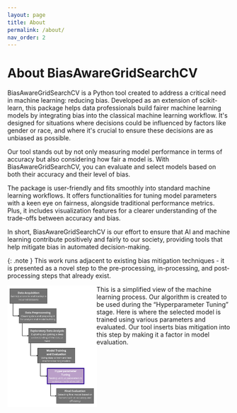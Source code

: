 ```yaml
---
layout: page
title: About
permalink: /about/
nav_order: 2
---
```

# About BiasAwareGridSearchCV

BiasAwareGridSearchCV is a Python tool created to address a critical need in machine learning: reducing bias. Developed as an extension of scikit-learn, this package helps data professionals build fairer machine learning models by integrating bias into the classical machine learning workflow. It's designed for situations where decisions could be influenced by factors like gender or race, and where it's crucial to ensure these decisions are as unbiased as possible.

Our tool stands out by not only measuring model performance in terms of accuracy but also considering how fair a model is. With BiasAwareGridSearchCV, you can evaluate and select models based on both their accuracy and their level of bias.

The package is user-friendly and fits smoothly into standard machine learning workflows. It offers functionalities for tuning model parameters with a keen eye on fairness, alongside traditional performance metrics. Plus, it includes visualization features for a clearer understanding of the trade-offs between accuracy and bias.

In short, BiasAwareGridSearchCV is our effort to ensure that AI and machine learning contribute positively and fairly to our society, providing tools that help mitigate bias in automated decision-making.

{: .note } 
This work runs adjacent to existing bias mitigation techniques - it is presented as a novel step to the pre-processing, in-processing, and post-processing steps that already exist.

<img align="left" src="/docs/assets/images/ml_flowchart.png" alt="ML process flowchart" width="40%" height="70%">
This is a simplified view of the machine learning process. Our algorithm is created to be used during the “Hyperparameter Tuning” stage. Here is where the selected model is trained using various parameters and evaluated. Our tool inserts bias mitigation into this step by making it a factor in model evaluation.

